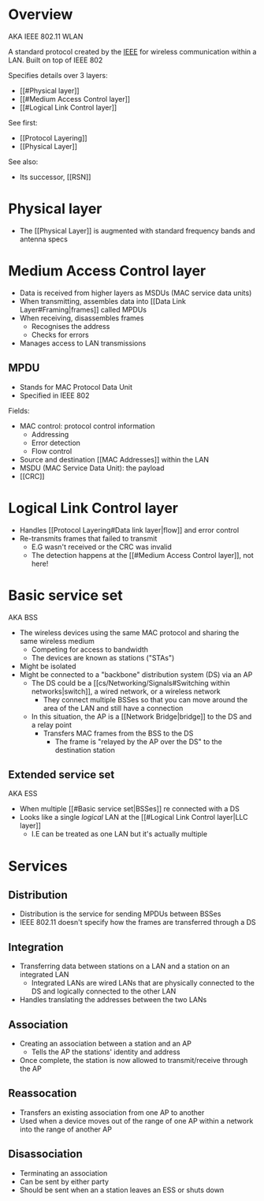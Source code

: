 # Overview
AKA IEEE 802.11 WLAN

A standard protocol created by the [IEEE](https://www.ieee.org/) for wireless communication within a LAN. Built on top of IEEE 802

Specifies details over 3 layers:
- [[#Physical layer]]
- [[#Medium Access Control layer]]
- [[#Logical Link Control layer]]

See first:
- [[Protocol Layering]]
- [[Physical Layer]]

See also:
- Its successor, [[RSN]]

# Physical layer
- The [[Physical Layer]] is augmented with standard frequency bands and antenna specs

# Medium Access Control layer
- Data is received from higher layers as MSDUs (MAC service data units)
- When transmitting, assembles data into [[Data Link Layer#Framing|frames]] called MPDUs
- When receiving, disassembles frames
	- Recognises the address
	- Checks for errors
- Manages access to LAN transmissions

## MPDU
- Stands for MAC Protocol Data Unit
- Specified in IEEE 802

Fields:
- MAC control: protocol control information
	- Addressing
	- Error detection
	- Flow control
- Source and destination [[MAC Addresses]] within the LAN
- MSDU (MAC Service Data Unit): the payload
- [[CRC]]

# Logical Link Control layer
- Handles [[Protocol Layering#Data link layer|flow]] and error control
- Re-transmits frames that failed to transmit
	- E.G wasn't received or the CRC was invalid
	- The detection happens at the [[#Medium Access Control layer]], not here!

# Basic service set
AKA BSS

- The wireless devices using the same MAC protocol and sharing the same wireless medium
	- Competing for access to bandwidth
	- The devices are known as stations ("STAs")
- Might be isolated
- Might be connected to a "backbone" distribution system (DS) via an AP
	- The DS could be a [[cs/Networking/Signals#Switching within networks|switch]], a wired network, or a wireless network
		- They connect multiple BSSes so that you can move around the area of the LAN and still have a connection
	- In this situation, the AP is a [[Network Bridge|bridge]] to the DS and a relay point
		- Transfers MAC frames from the BSS to the DS
			- The frame is "relayed by the AP over the DS" to the destination station


## Extended service set
AKA ESS

- When multiple [[#Basic service set|BSSes]] re connected with a DS
- Looks like a single *logical* LAN at the [[#Logical Link Control layer|LLC layer]]
	- I.E can be treated as one LAN but it's actually multiple

# Services
## Distribution
- Distribution is the service for sending MPDUs between BSSes
- IEEE 802.11 doesn't specify how the frames are transferred through a DS

## Integration
- Transferring data between stations on a LAN and a station on an integrated LAN
	- Integrated LANs are wired LANs that are physically connected to the DS and logically connected to the other LAN
- Handles translating the addresses between the two LANs

## Association
- Creating an association between a station and an AP
	- Tells the AP the stations' identity and address
- Once complete, the station is now allowed to transmit/receive through the AP

## Reassocation
- Transfers an existing association from one AP to another
- Used when a device moves out of the range of one AP within a network into the range of another AP

## Disassociation
- Terminating an association
- Can be sent by either party
- Should be sent when an a station leaves an ESS or shuts down


